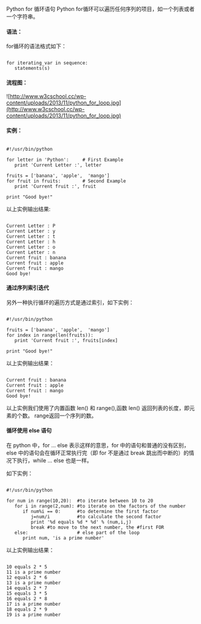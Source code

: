  Python for 循环语句
 Python for循环可以遍历任何序列的项目，如一个列表或者一个字符串。

 

#### 语法：



 for循环的语法格式如下：

 
```

for iterating_var in sequence:
   statements(s)

```
 

#### 流程图：



 ![http://www.w3cschool.cc/wp-content/uploads/2013/11/python_for_loop.jpg](http://www.w3cschool.cc/wp-content/uploads/2013/11/python_for_loop.jpg)

#### 实例：



 
```

#!/usr/bin/python

for letter in 'Python':     # First Example
   print 'Current Letter :', letter

fruits = ['banana', 'apple',  'mango']
for fruit in fruits:        # Second Example
   print 'Current fruit :', fruit

print "Good bye!"

```
 以上实例输出结果:

 
```

Current Letter : P
Current Letter : y
Current Letter : t
Current Letter : h
Current Letter : o
Current Letter : n
Current fruit : banana
Current fruit : apple
Current fruit : mango
Good bye!

```
 



#### 通过序列索引迭代

 另外一种执行循环的遍历方式是通过索引，如下实例：

 
```

#!/usr/bin/python

fruits = ['banana', 'apple',  'mango']
for index in range(len(fruits)):
   print 'Current fruit :', fruits[index]

print "Good bye!"

```
 以上实例输出结果：

 
```

Current fruit : banana
Current fruit : apple
Current fruit : mango
Good bye!

```
 以上实例我们使用了内置函数 len() 和 range(),函数 len() 返回列表的长度，即元素的个数。 range返回一个序列的数。

 



#### 循环使用 else 语句

 在 python 中，for … else 表示这样的意思，for 中的语句和普通的没有区别，else 中的语句会在循环正常执行完（即 for 不是通过 break 跳出而中断的）的情况下执行，while … else 也是一样。

 如下实例：

 
```

#!/usr/bin/python

for num in range(10,20):  #to iterate between 10 to 20
   for i in range(2,num): #to iterate on the factors of the number
      if num%i == 0:      #to determine the first factor
         j=num/i          #to calculate the second factor
         print '%d equals %d * %d' % (num,i,j)
         break #to move to the next number, the #first FOR
   else:                  # else part of the loop
      print num, 'is a prime number'

```
 以上实例输出结果：

 
```

10 equals 2 * 5
11 is a prime number
12 equals 2 * 6
13 is a prime number
14 equals 2 * 7
15 equals 3 * 5
16 equals 2 * 8
17 is a prime number
18 equals 2 * 9
19 is a prime number

```
 

